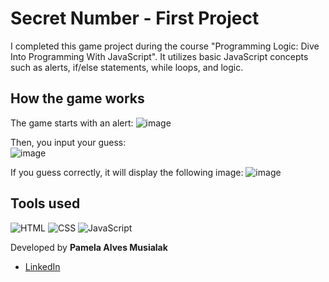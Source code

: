 # **Secret Number - First Project**

I completed this game project during the course "Programming Logic: Dive Into Programming With JavaScript". It utilizes basic JavaScript concepts such as alerts, if/else statements, while loops, and logic.

## **How the game works**

The game starts with an alert:
![image](https://github.com/pamusialak/logica-js-projeto_inicial/assets/81050479/99d38af8-d2b2-4fc2-9087-dc0cc8d6fc40)

Then, you input your guess: <br>
![image](https://github.com/pamusialak/logica-js-projeto_inicial/assets/81050479/97a1aff6-8cdd-4a08-9e7b-3f12ae7695ed)

If you guess correctly, it will display the following image:
![image](https://github.com/pamusialak/logica-js-projeto_inicial/assets/81050479/3303b492-db6a-48ee-848d-15fd5e63e8bf)

## **Tools used**
![HTML](https://img.shields.io/badge/-HTML5-E34F26?style=flat-square&logo=html5&logoColor=white)
![CSS](https://img.shields.io/badge/-CSS3-1572B6?style=flat-square&logo=css3)
![JavaScript](https://img.shields.io/badge/-JavaScript-F7DF1E?style=flat-square&logo=javascript&logoColor=black)

Developed by **Pamela Alves Musialak**
- [LinkedIn](https://www.linkedin.com/in/pamusialak/)
